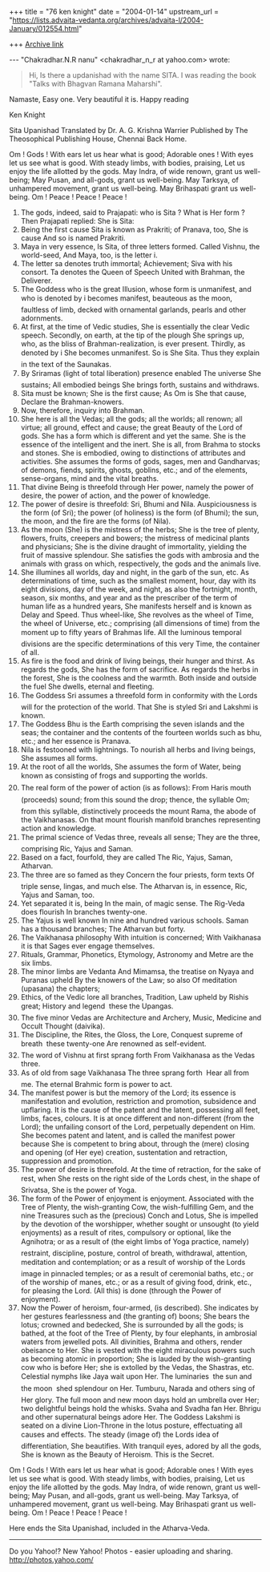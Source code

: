 +++
title = "76 ken knight"
date = "2004-01-14"
upstream_url = "https://lists.advaita-vedanta.org/archives/advaita-l/2004-January/012554.html"

+++
[Archive link](https://lists.advaita-vedanta.org/archives/advaita-l/2004-January/012554.html)


--- "Chakradhar.N.R nanu" <chakradhar_n_r at yahoo.com>
wrote:
> Hi,
>   Is there a updanishad with the name SITA. I was
> reading the book "Talks with Bhagvan Ramana
> Maharshi".

Namaste,
Easy one. Very beautiful it is. 
Happy reading

Ken Knight

Sita Upanishad
Translated by Dr. A. G. Krishna Warrier
Published by The Theosophical Publishing House,
Chennai
Back Home. 

   Om ! Gods ! With ears let us hear what is good;
Adorable ones ! With eyes let us see what is good.
With steady limbs, with bodies, praising, Let us enjoy
the life allotted by the gods. May Indra, of wide
renown, grant us well-being; May Pusan, and all-gods,
grant us well-being. May Tarksya, of unhampered
movement, grant us well-being. May Brihaspati grant us
well-being.
   Om ! Peace ! Peace ! Peace ! 

   1. The gods, indeed, said to Prajapati: who is Sita
? What is Her form ? Then Prajapati replied: She is
Sita:
   2. Being the first cause Sita is known as 
   Prakriti; of Pranava, too, She is cause
   And so is named Prakriti.
   3. Maya in very essence,
   Is Sita, of three letters formed.
   Called Vishnu, the world-seed,
   And Maya, too, is the letter i.
   4. The letter sa denotes truth immortal;
   Achievement; Siva with his consort.
   Ta denotes the Queen of Speech
   United with Brahman, the Deliverer.
   5. The Goddess who is the great Illusion, whose
form is unmanifest, and who is denoted by i becomes
manifest, beauteous as the moon, faultless of limb,
decked with ornamental garlands, pearls and other
adornments.
   6. At first, at the time of Vedic studies, She is
essentially the clear Vedic speech. Secondly, on
earth, at the tip of the plough She springs up, who,
as the bliss of Brahman-realization, is ever present.
Thirdly, as denoted by i She becomes unmanifest. So
is She Sita. Thus they explain in the text of the
Saunakas.
   7. By Sriramas (light of total liberation)
presence enabled
   The universe She sustains;
   All embodied beings
   She brings forth, sustains and withdraws.
   8. Sita must be known;
   She is the first cause; 
   As Om is She that cause,
   Declare the Brahman-knowers.
   9. Now, therefore, inquiry into Brahman.
   10. She here is all the Vedas; all the gods; all
the worlds; all renown; all virtue; all ground, effect
and cause; the great Beauty of the Lord of gods. She
has a form which is different and yet the same. She is
the essence of the intelligent and the inert. She is
all, from Brahma to stocks and stones. She is
embodied, owing to distinctions of attributes and
activities. She assumes the forms of gods, sages, men
and Gandharvas; of demons, fiends, spirits, ghosts,
goblins, etc.; and of the elements, sense-organs, mind
and the vital breaths.
   11. That divine Being is threefold through Her
power, namely the power of desire, the power of
action, and the power of knowledge.
   12. The power of desire is threefold: Sri, Bhumi
and Nila. Auspiciousness is the form (of Sri); the
power (of holiness) is the form (of Bhumi); the sun,
the moon, and the fire are the forms (of Nila).
   13. As the moon (She) is the mistress of the herbs;
She is the tree of plenty, flowers, fruits, creepers
and bowers; the mistress of medicinal plants and
physicians; She is the divine draught of immortality,
yielding the fruit of massive splendour. She satisfies
the gods with ambrosia and the animals with grass on
which, respectively, the gods and the animals live.
   14. She illumines all worlds, day and night, in the
garb of the sun, etc. As determinations of time, such
as the smallest moment, hour, day with its eight
divisions, day of the week, and night, as also the
fortnight, month, season, six months, and year and as
the prescriber of the term of human life as a hundred
years, She manifests herself and is known as Delay and
Speed. Thus wheel-like, She revolves as the wheel of
Time, the wheel of Universe, etc.; comprising (all
dimensions of time) from the moment up to fifty years
of Brahmas life. All the luminous temporal divisions
are the specific determinations of this very Time, the
container of all.
   15. As fire is the food and drink of living beings,
their hunger and thirst. As regards the gods, She has
the form of sacrifice. As regards the herbs in the
forest, She is the coolness and the warmth. Both
inside and outside the fuel She dwells, eternal and
fleeting.
   16. The Goddess Sri assumes a threefold form in
conformity with the Lords will for the protection of
the world. That She is styled Sri and Lakshmi is
known.
   17. The Goddess Bhu is the Earth comprising the
seven islands and the seas; the container and the
contents of the fourteen worlds such as bhu, etc.; and
her essence is Pranava.
   18. Nila is festooned with lightnings. To nourish
all herbs and living beings, She assumes all forms.
   19. At the root of all the worlds, She assumes the
form of Water, being known as consisting of frogs
and supporting the worlds.
   20. The real form of the power of action (is as
follows): From Haris mouth (proceeds) sound; from
this sound the drop; thence, the syllable Om; from
this syllable, distinctively proceeds the mount Rama,
the abode of the Vaikhanasas. On that mount flourish
manifold branches representing action and knowledge.
   21. The primal science of
   Vedas three, reveals all sense;
   They are the three, comprising
   Ric, Yajus and Saman.
   22. Based on a fact, fourfold, they are called
   The Ric, Yajus, Saman, Atharvan.
   23. The three are so famed as they
   Concern the four priests, form texts 
   Of triple sense, lingas, and much else.
   The Atharvan is, in essence,
   Ric, Yajus and Saman, too.
   24. Yet separated it is, being 
   In the main, of magic sense.
   The Rig-Veda does flourish
   In branches twenty-one.
   25. The Yajus is well known
   In nine and hundred various schools.
   Saman has a thousand branches;
   The Atharvan but forty.
   26. The Vaikhanasa philosophy
   With intuition is concerned;
   With Vaikhanasa it is that
   Sages ever engage themselves.
   27. Rituals, Grammar, Phonetics, Etymology,
Astronomy and Metre are the six limbs.
   28. The minor limbs are Vedanta
   And Mimamsa, the treatise on
   Nyaya and Puranas upheld
   By the knowers of the Law; so also
   Of meditation (upasana) the chapters;
   29. Ethics, of the Vedic lore all branches,
   Tradition, Law upheld by Rishis great;
   History and legend  these the Upangas.
   30. The five minor Vedas are
   Architecture and Archery,
   Music, Medicine and Occult Thought (daivika).
   31. The Discipline, the Rites, the Gloss, the Lore,
   Conquest supreme of breath  these twenty-one
   Are renowned as self-evident.
   32. The word of Vishnu at first sprang forth 
   From Vaikhanasa as the Vedas three.
   33. As of old from sage Vaikhanasa
   The three sprang forth 
   Hear all from me.
   The eternal Brahmic form is power to act.
   34. The manifest power is but the memory of the
Lord; its essence is manifestation and evolution,
restriction and promotion, subsidence and upflaring.
It is the cause of the patent and the latent,
possessing all feet, limbs, faces, colours. It is at
once different and non-different (from the Lord); the
unfailing consort of the Lord, perpetually dependent
on Him. She becomes patent and latent, and is called
the manifest power because She is competent to bring
about, through the (mere) closing and opening (of Her
eye) creation, sustentation and retraction,
suppression and promotion.
   35. The power of desire is threefold. At the time
of retraction, for the sake of rest, when She rests on
the right side of the Lords chest, in the shape of
Srivatsa, She is the power of Yoga.
   36. The form of the Power of enjoyment is
enjoyment. Associated with the Tree of Plenty, the
wish-granting Cow, the wish-fulfilling Gem, and the
nine Treasures such as the (precious) Conch and Lotus,
She is impelled by the devotion of the worshipper,
whether sought or unsought (to yield enjoyments) as a
result of rites, compulsory or optional, like the
Agnihotra; or as a result of (the eight limbs of
Yoga practice, namely) restraint, discipline, posture,
control of breath, withdrawal, attention, meditation
and contemplation; or as a result of worship of the
Lords image in pinnacled temples; or as a result of
ceremonial baths, etc.; or of the worship of manes,
etc.; or as a result of giving food, drink, etc., for
pleasing the Lord. (All this) is done (through the
Power of enjoyment).
   37. Now the Power of heroism, four-armed, (is
described). She indicates by her gestures fearlessness
and (the granting of) boons; She bears the lotus;
crowned and bedecked, She is surrounded by all the
gods; is bathed, at the foot of the Tree of Plenty, by
four elephants, in ambrosial waters from jewelled
pots. All divinities, Brahma and others, render
obeisance to Her. She is vested with the eight
miraculous powers such as becoming atomic in
proportion; She is lauded by the wish-granting cow who
is before Her; she is extolled by the Vedas, the
Shastras, etc. Celestial nymphs like Jaya wait upon
Her. The luminaries  the sun and the moon  shed
splendour on Her. Tumburu, Narada and others sing of
Her glory. The full moon and new moon days hold an
umbrella over Her; two delightful beings hold the
whisks. Svaha and Svadha fan Her. Bhrigu and other
supernatural beings adore Her. The Goddess Lakshmi is
seated on a divine Lion-Throne in the lotus posture,
effectuating all causes and effects. The steady (image
of) the Lords idea of differentiation, She
beautifies. With tranquil eyes, adored by all the
gods, She is known as the Beauty of Heroism. This is
the Secret. 


   Om ! Gods ! With ears let us hear what is good;
Adorable ones ! With eyes let us see what is good.
With steady limbs, with bodies, praising, Let us enjoy
the life allotted by the gods. May Indra, of wide
renown, grant us well-being; May Pusan, and all-gods,
grant us well-being. May Tarksya, of unhampered
movement, grant us well-being. May Brihaspati grant us
well-being.
   Om ! Peace ! Peace ! Peace ! 

   Here ends the Sita Upanishad, included in the
Atharva-Veda. 




__________________________________
Do you Yahoo!?
New Yahoo! Photos - easier uploading and sharing.
http://photos.yahoo.com/

